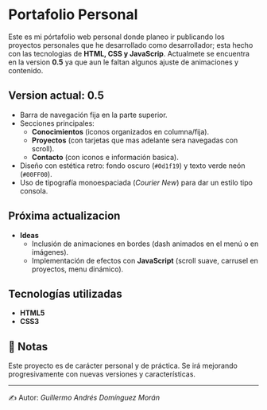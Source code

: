 # Portafolio Personal

Este es mi pórtafolio web personal donde planeo ir publicando los proyectos personales que he desarrollado como desarrollador; esta hecho con las tecnologias de **HTML, CSS y JavaScrip**.
Actualmete se encuentra en la version **0.5** ya que aun le faltan algunos ajuste de animaciones y contenido.

## Version actual: 0.5
- Barra de navegación fija en la parte superior.
- Secciones principales:
  - **Conocimientos** (iconos organizados en columna/fija).
  - **Proyectos** (con tarjetas que mas adelante sera navegadas con scroll).
  - **Contacto** (con iconos e información basica).
- Diseño con estética retro: fondo oscuro (`#0d1f19`) y texto verde neón (`#00FF00`).
- Uso de tipografía monoespaciada (*Courier New*) para dar un estilo tipo consola.

## Próxima actualizacion
- **Ideas** 
  - Inclusión de animaciones en bordes (dash animados en el menú o en imágenes).
  - Implementación de efectos con **JavaScript** (scroll suave, carrusel en proyectos, menu dinámico).

## Tecnologías utilizadas
- **HTML5**
- **CSS3**

## 📌 Notas
Este proyecto es de carácter personal y de práctica. Se irá mejorando progresivamente con nuevas versiones y características.

---
✍️ Autor: *Guillermo Andrés Domínguez Morán*
